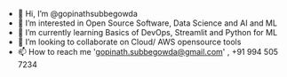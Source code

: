 - 👋 Hi, I’m @gopinathsubbegowda
- 👀 I’m interested in Open Source Software, Data Science and AI and ML
- 🌱 I’m currently learning Basics of DevOps, Streamlit and Python for ML
- 💞️ I’m looking to collaborate on Cloud/ AWS opensource tools
- 📫 How to reach me 'gopinath.subbegowda@gmail.com' , +91 994 505 7234

<!---
gopinathsubbegowda/gopinathsubbegowda is a ✨ special ✨ repository because its `README.md` (this file) appears on your GitHub profile.
You can click the Preview link to take a look at your changes.
--->
